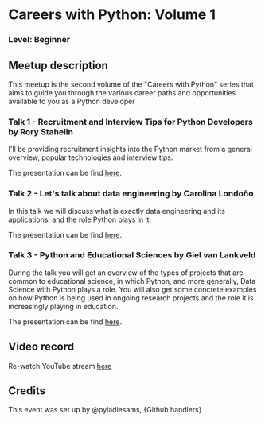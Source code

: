 # Careers with Python: Volume 1
### Level: Beginner

## Meetup description
This meetup is the second volume of the "Careers with Python" series that aims to guide you through the various career paths and opportunities available to you as a Python developer

### Talk 1 - Recruitment and Interview Tips for Python Developers by Rory Stahelin

I'll be providing recruitment insights into the Python market from a general overview, popular technologies and interview tips.

The presentation can be find [here](link). 

### Talk 2 - Let's talk about data engineering by Carolina Londoño

In this talk we will discuss what is exactly data engineering and its applications, and the role Python plays in it.

The presentation can be find [here](link). 

### Talk 3 - Python and Educational Sciences by Giel van Lankveld

During the talk you will get an overview of the types of projects that are common to educational science, in which Python, and more generally, Data Science with Python plays a role. You will also get some concrete examples on how Python is being used in ongoing research projects and the role it is increasingly playing in education.

The presentation can be find [here](link). 

## Video record
Re-watch YouTube stream [here](https://youtu.be/1uHm3Ytpl64)

## Credits
This event was set up by @pyladiesams, {Github handlers}
